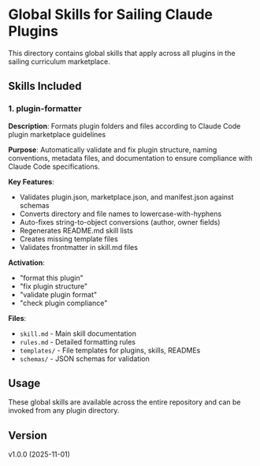 # Global Skills for Sailing Claude Plugins

This directory contains global skills that apply across all plugins in the sailing curriculum marketplace.

## Skills Included

### 1. plugin-formatter
**Description**: Formats plugin folders and files according to Claude Code plugin marketplace guidelines

**Purpose**: Automatically validate and fix plugin structure, naming conventions, metadata files, and documentation to ensure compliance with Claude Code specifications.

**Key Features**:
- Validates plugin.json, marketplace.json, and manifest.json against schemas
- Converts directory and file names to lowercase-with-hyphens
- Auto-fixes string-to-object conversions (author, owner fields)
- Regenerates README.md skill lists
- Creates missing template files
- Validates frontmatter in skill.md files

**Activation**:
- "format this plugin"
- "fix plugin structure"
- "validate plugin format"
- "check plugin compliance"

**Files**:
- `skill.md` - Main skill documentation
- `rules.md` - Detailed formatting rules
- `templates/` - File templates for plugins, skills, READMEs
- `schemas/` - JSON schemas for validation

## Usage

These global skills are available across the entire repository and can be invoked from any plugin directory.

## Version
v1.0.0 (2025-11-01)
